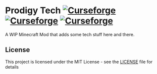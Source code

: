 # Prodigy Tech [![Curseforge](http://cf.way2muchnoise.eu/prodigy-tech.svg)](https://minecraft.curseforge.com/projects/prodigy-tech) [![Curseforge](http://cf.way2muchnoise.eu/versions/prodigy-tech.svg)](https://minecraft.curseforge.com/projects/prodigy-tech) [![Curseforge](http://cf.way2muchnoise.eu/packs/prodigy-tech.svg)](https://minecraft.curseforge.com/projects/prodigy-tech)

A WIP Minecraft Mod that adds some tech stuff here and there.

## License

This project is licensed under the MIT License - see the [LICENSE](LICENSE) file for details
